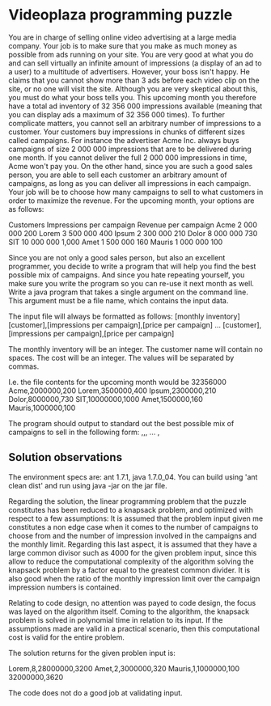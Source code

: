 Videoplaza programming puzzle
=============================

You are in charge of selling online video advertising at a large media company. Your job is to make sure that you make as much money as possible from ads running on your site. You are very good at what you do and can sell virtually an infinite amount of impressions (a display of an ad to a user) to a multitude of advertisers.
However, your boss isn't happy. He claims that you cannot show more than 3 ads before each video clip on the site, or no one will visit the site. Although you are very skeptical about this, you must do what your boss tells you. This upcoming month you therefore have a total ad inventory of 32 356 000 impressions available 
(meaning that you can display ads a maximum of 32 356 000 times).
To further complicate matters, you cannot sell an arbitrary number of impressions to a customer. Your customers buy impressions in chunks of different sizes called campaigns. For instance the advertiser Acme Inc. always buys campaigns of size 2 000 000 impressions that are to be delivered during one month. If you cannot deliver the full 2 000 000 impressions in time, Acme won't pay you. On the other hand, since you are such a good sales person, you are able to sell each customer an arbitrary amount of campaigns, as long as you can deliver all impressions in each campaign.
Your job will be to choose how many campaigns to sell to what customers in order to maximize the revenue.
For the upcoming month, your options are as follows:

Customers        Impressions per campaign        Revenue per campaign
Acme              2 000 000                        200
Lorem             3 500 000                        400
Ipsum             2 300 000                        210
Dolor             8 000 000                        730
SIT              10 000 000                      1,000
Amet              1 500 000                        160
Mauris            1 000 000                        100


Since you are not only a good sales person, but also an excellent programmer, you decide to write a program that will help you find the best possible mix of campaigns. And since you hate repeating yourself, you make sure you write the program so you can re-use it next month as well.
Write a java program that takes a single argument on the command line. This argument must be a file name, which contains the input data.

The input file will always be formatted as follows:
[monthly inventory]
[customer],[impressions per campaign],[price per campaign]
...
[customer],[impressions per campaign],[price per campaign]

The monthly inventory will be an integer.
The customer name will contain no spaces.
The cost will be an integer.
The values will be separated by commas.

I.e. the file contents for the upcoming month would be
32356000
Acme,2000000,200
Lorem,3500000,400
Ipsum,2300000,210
Dolor,8000000,730
SIT,10000000,1000
Amet,1500000,160
Mauris,1000000,100

The program should output to standard out the best possible mix of campaigns to sell in the following form:
<customer>,<number of campaigns to sell>,<total impressions for customer>,<total 
revenue for customer>
...
<total number of impressions>,<total revenue>


Solution observations
---------------------

The environment specs are: ant 1.7.1, java 1.7.0_04.
You can build using 'ant clean dist' and run using java -jar on the jar file.

Regarding the solution, the linear programming problem that the puzzle constitutes has been reduced to a knapsack problem, and optimized with respect to a few assumptions:
It is assumed that the problem input given me constitutes a non edge case when it comes to the number of campaigns to choose from and the number of impression involved in the campaigns and the monthly limit. Regarding this last aspect, it is assumed that they have a large common divisor such as 4000 for the given problem input, since this allow to reduce the computational complexity of the algorithm solving the knapsack problem by a factor equal to the greatest common divider. It is also good when the ratio of the monthly impression limit over the campaign impression numbers is contained.

Relating to code design, no attention was payed to code design, the focus was layed on the algorithm itself. Coming to the algorithm, the knapsack problem is solved in polynomial time in relation to its input. If the assumptions made are valid in a practical scenario, then this computational cost is valid for the entire problem.

The solution returns for the given problen input is:

Lorem,8,28000000,3200
Amet,2,3000000,320
Mauris,1,1000000,100
32000000,3620


The code does not do a good job at validating input.